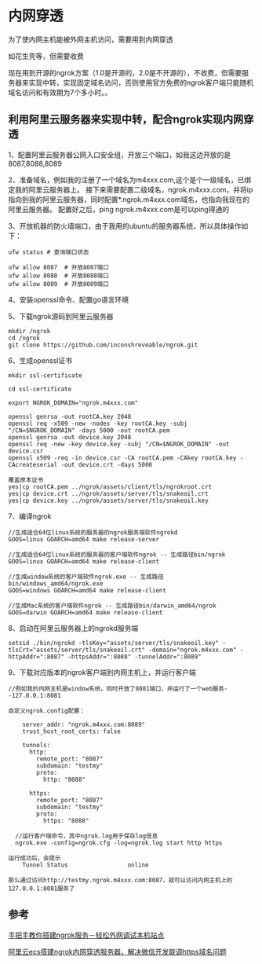 # 内网穿透

为了使内网主机能被外网主机访问，需要用到内网穿透

如花生壳等，但需要收费

现在用到开源的ngrok方案（1.0是开源的，2.0是不开源的），不收费，但需要服务器来实现中转，实现固定域名访问，否则使用官方免费的ngrok客户端只能随机域名访问和有效期为7个多小时。。

## 利用阿里云服务器来实现中转，配合ngrok实现内网穿透

1、配置阿里云服务器公网入口安全组，开放三个端口，如我这边开放的是8087,8088,8089

2、准备域名，例如我的注册了一个域名为m4xxx.com,这个是个一级域名，已绑定我的阿里云服务器上。
接下来需要配置二级域名，ngrok.m4xxx.com，并将ip指向到我的阿里云服务器，同时配置*.ngrok.m4xxx.com域名，也指向我现在的阿里云服务器。
配置好之后，ping ngrok.m4xxx.com是可以ping得通的

3、开放机器的防火墙端口，由于我用的ubuntu的服务器系统，所以具体操作如下：

    ufw status # 查询端口状态

    ufw allow 8087  # 开放8087端口
    ufw allow 8088  # 开放8088端口
    ufw allow 8089  # 开放8089端口

4、安装openssl命令、配置go语言环境

5、下载ngrok源码到阿里云服务器

    mkdir /ngrok
    cd /ngrok
    git clone https://github.com/inconshreveable/ngrok.git

6、生成openssl证书

    mkdir ssl-certificate

    cd ssl-certificate

    export NGROK_DOMAIN="ngrok.m4xxx.com"

    openssl genrsa -out rootCA.key 2048
    openssl req -x509 -new -nodes -key rootCA.key -subj "/CN=$NGROK_DOMAIN" -days 5000 -out rootCA.pem
    openssl genrsa -out device.key 2048
    openssl req -new -key device.key -subj "/CN=$NGROK_DOMAIN" -out device.csr
    openssl x509 -req -in device.csr -CA rootCA.pem -CAkey rootCA.key -CAcreateserial -out device.crt -days 5000

    覆盖原本证书
    yes|cp rootCA.pem ../ngrok/assets/client/tls/ngrokroot.crt
    yes|cp device.crt ../ngrok/assets/server/tls/snakeoil.crt
    yes|cp device.key ../ngrok/assets/server/tls/snakeoil.key

7、编译ngrok

    //生成适合64位linux系统的服务器的ngrok服务端软件ngrokd
    GOOS=linux GOARCH=amd64 make release-server

    //生成适合64位linux系统的服务器的客户端软件ngrok -- 生成路径bin/ngrok
    GOOS=linux GOARCH=amd64 make release-client

    //生成window系统的客户端软件ngrok.exe -- 生成路径bin/windows_amd64/ngrok.exe
    GOOS=windows GOARCH=amd64 make release-client

    //生成Mac系统的客户端软件ngrok -- 生成路径bin/darwin_amd64/ngrok
    GOOS=darwin GOARCH=amd64 make release-client

8、启动在阿里云服务器上的ngrokd服务端

    setsid ./bin/ngrokd -tlsKey="assets/server/tls/snakeoil.key" -tlsCrt="assets/server/tls/snakeoil.crt" -domain="ngrok.m4xxx.com" -httpAddr=":8087" -httpsAddr=":8088" -tunnelAddr=":8089"

9、下载对应版本的ngrok客户端到内网主机上，并运行客户端

    //例如我的内网主机是window系统，同时开放了8081端口，并运行了一个web服务--127.0.0.1:8081

    自定义ngrok.config配置：

        server_addr: "ngrok.m4xxx.com:8089"
        trust_host_root_certs: false

        tunnels:
          http:
            remote_port: "8087"
            subdomain: "testmy"
            proto:
              http: "8088"

          https:
            remote_port: "8087"
            subdomain: "testmy"
            proto:
              https: "8088"

      //运行客户端命令，其中ngrok.log用于保存log信息
      ngrok.exe -config=ngrok.cfg -log=ngrok.log start http https

    运行成功后，会提示
        Tunnel Status                 online

    那么通过访问http://testmy.ngrok.m4xxx.com:8087，就可以访问内网主机上的127.0.0.1:8081服务了


## 参考

[手把手教你搭建ngrok服务－轻松外网调试本机站点](https://aotu.io/notes/2016/02/19/ngrok/index.html)

[阿里云ecs搭建ngrok内网穿透服务器，解决微信开发联调https域名问题](https://www.jianshu.com/p/ee178f04dc76)